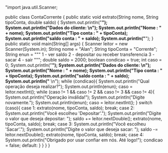 "import java.util.Scanner;

public class ContaCorrente {
    public static void extrato(String nome, String tipoConta, double saldo) {
        System.out.println("**********************************");
        System.out.println("Dados do cliente: \n");
        System.out.println("Nome        : " + nome);
        System.out.println("Tipo conta  : " + tipoConta);
        System.out.println("saldo conta : " + saldo);
        System.out.println("**********************************");
    }
    public static void main(String[] args) {
        Scanner leitor = new Scanner(System.in);
        String nome = "Alan";
        String tipoConta = "Corrente";
        String enun = """
                1 - ver saldo
                2 - depositar ou receber transferencia
                3 - sacar
                4 - sair
                """;
        double saldo = 2000;
        boolean condicao = true;
        int caso = 0;
        System.out.println("**********************************");
        System.out.println("Dados do cliente: \n");
        System.out.println("Nome        : " + nome);
        System.out.println("Tipo conta  : " + tipoConta);
        System.out.println("saldo conta : " + saldo);
        System.out.println("********************************** \n");
        while (condicao){
            System.out.println("Qual operação deseja realizar?");
            System.out.println(enun);
            caso = leitor.nextInt();
            while (caso != 1 && caso != 2 && caso != 3 && caso != 4){
                System.out.println("Operação inválida!");
                System.out.println("Digite novamente.");
                System.out.println(enun);
                caso = leitor.nextInt();
            }
            switch (caso){
                case 1:
                    extrato(nome, tipoConta, saldo);
                    break;
                case 2:
                    System.out.println("Você escolheu 'Depositar'.");
                    System.out.println("Digite o valor que deseja depositar: ");
                    saldo += leitor.nextDouble();
                    extrato(nome, tipoConta, saldo);
                    break;
                case 3:
                    System.out.println("Você escolheu 'Sacar'.");
                    System.out.println("Digite o valor que deseja sacar: ");
                    saldo -= leitor.nextDouble();
                    extrato(nome, tipoConta, saldo);
                    break;
                case 4:
                    System.out.println("Obrigado por usar confiar em nós. Até logo!");
                    condicao = false;
                default:
            }
        }
    }
}
